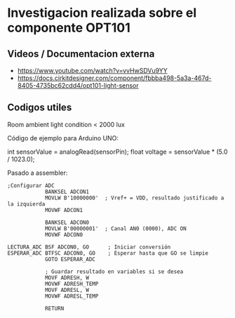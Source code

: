 # Investigacion realizada sobre el componente OPT101
## Videos / Documentacion externa
- https://www.youtube.com/watch?v=vvHwSDVu9YY
- https://docs.cirkitdesigner.com/component/fbbba498-5a3a-467d-8405-4735bc62cdd4/opt101-light-sensor

## Codigos utiles

Room ambient light condition < 2000 lux

Código de ejemplo para Arduino UNO:

  int sensorValue = analogRead(sensorPin);
  float voltage = sensorValue * (5.0 / 1023.0);

Pasado a assembler:
  
    ;Configurar ADC
                BANKSEL ADCON1
                MOVLW B'10000000'  ; Vref+ = VDD, resultado justificado a la izquierda
                MOVWF ADCON1

                BANKSEL ADCON0
                MOVLW B'00000001'  ; Canal AN0 (0000), ADC ON
                MOVWF ADCON0
    
    LECTURA_ADC BSF ADCON0, GO      ; Iniciar conversión
    ESPERAR_ADC BTFSC ADCON0, GO    ; Esperar hasta que GO se limpie
                GOTO ESPERAR_ADC
                
                ; Guardar resultado en variables si se desea
                MOVF ADRESH, W
                MOVWF ADRESH_TEMP
                MOVF ADRESL, W
                MOVWF ADRESL_TEMP
                
                RETURN
